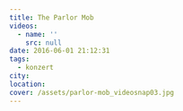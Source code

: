 ```yaml
---
title: The Parlor Mob
videos:
  - name: ''
    src: null
date: 2016-06-01 21:12:31
tags:
  - konzert
city:
location:
cover: /assets/parlor-mob_videosnap03.jpg
---
```

